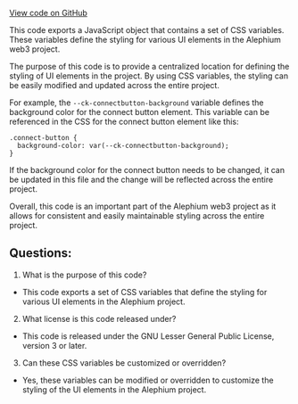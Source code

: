 [View code on GitHub](https://github.com/oxygenium/oxygenium-web3/packages/web3-react/src/styles/themes/soft.ts)

This code exports a JavaScript object that contains a set of CSS variables. These variables define the styling for various UI elements in the Alephium web3 project. 

The purpose of this code is to provide a centralized location for defining the styling of UI elements in the project. By using CSS variables, the styling can be easily modified and updated across the entire project. 

For example, the `--ck-connectbutton-background` variable defines the background color for the connect button element. This variable can be referenced in the CSS for the connect button element like this:

```
.connect-button {
  background-color: var(--ck-connectbutton-background);
}
```

If the background color for the connect button needs to be changed, it can be updated in this file and the change will be reflected across the entire project.

Overall, this code is an important part of the Alephium web3 project as it allows for consistent and easily maintainable styling across the entire project.
## Questions: 
 1. What is the purpose of this code?
- This code exports a set of CSS variables that define the styling for various UI elements in the Alephium project.

2. What license is this code released under?
- This code is released under the GNU Lesser General Public License, version 3 or later.

3. Can these CSS variables be customized or overridden?
- Yes, these variables can be modified or overridden to customize the styling of the UI elements in the Alephium project.